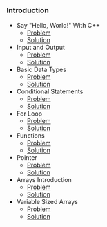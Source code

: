 ### Introduction

* Say "Hello, World!" With C++
    * [Problem](https://www.hackerrank.com/challenges/cpp-hello-world/problem?isFullScreen=true)
    * [Solution](https://github.com/Tointech/Hackerrank-solutions/blob/master/C%2B%2B/Introduction/Say%20%22Hello%2C%20World!%22%20With%20C%2B%2B/solution.cpp)
* Input and Output
  * [Problem](https://www.hackerrank.com/challenges/cpp-input-and-output/problem?isFullScreen=true)
  * [Solution](https://github.com/Tointech/Hackerrank-solutions/tree/master/C%2B%2B/Introduction/Input%20and%20Output)
* Basic Data Types
  * [Problem](https://www.hackerrank.com/challenges/c-tutorial-basic-data-types/problem?isFullScreen=true)
  * [Solution](https://github.com/Tointech/Hackerrank-solutions/blob/master/C%2B%2B/Introduction/Basic%20Data%20Types/solution.cpp)
* Conditional Statements
  * [Problem](https://www.hackerrank.com/challenges/c-tutorial-conditional-if-else/problem?isFullScreen=true)
  * [Solution](https://github.com/Tointech/Hackerrank-solutions/blob/master/C%2B%2B/Introduction/Conditional%20Statements/solution.cpp)
* For Loop
  * [Problem](https://www.hackerrank.com/challenges/c-tutorial-for-loop/problem?isFullScreen=true)
  * [Solution](https://github.com/Tointech/Hackerrank-solutions/blob/master/C%2B%2B/Introduction/For%20Loop/solution.cpp)
* Functions
  * [Problem](https://www.hackerrank.com/challenges/c-tutorial-functions/problem?isFullScreen=true)
  * [Solution](https://github.com/Tointech/Hackerrank-solutions/blob/master/C%2B%2B/Introduction/Functions/solution.cpp)
* Pointer
  * [Problem](https://www.hackerrank.com/challenges/c-tutorial-pointer/problem?isFullScreen=true)
  * [Solution](https://github.com/Tointech/Hackerrank-solutions/blob/master/C%2B%2B/Introduction/Pointer/solution.cpp)
* Arrays Introduction
  * [Problem](https://www.hackerrank.com/challenges/arrays-introduction/problem?isFullScreen=true)
  * [Solution](https://github.com/Tointech/Hackerrank-solutions/tree/master/C%2B%2B/Introduction/Arrays%20Introduction)
* Variable Sized Arrays
  * [Problem]()
  * [Solution]()
